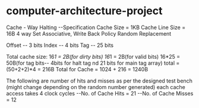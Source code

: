 # computer-architecture-project
Cache - Way Halting 
--Specification
Cache Size = 1KB
Cache Line Size = 16B
4 way Set Associative, Write Back Policy
Random Replacement

Offset -- 3 bits
Index -- 4 bits
Tag -- 25 bits

Total cache size:
16*1 = 2B(for dirty bits) 
16*1 = 2B(for valid bits)
16*25 = 50B(for tag bits-- 4bits for halt tag nd 21 bits for main tag array)
total = (50+2+2)*4 = 216B
Total for Cache = 1024 + 216 = 1240B

The following are number of hits and misses as per the designed test bench (might change depending on the random number generated)
each cache access takes 4 clock cycles
--No. of Cache Hits   =    21
--No. of Cache Misses =    12
